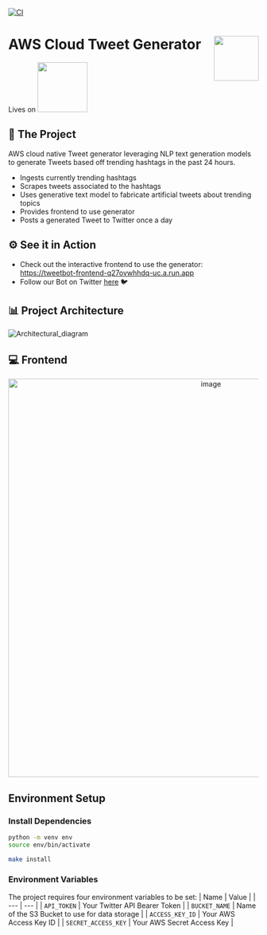 [![CI](https://github.com/dai-anna/AWSCloud-TweetGenerator/actions/workflows/main.yml/badge.svg)](https://github.com/dai-anna/AWSCloud-TweetGenerator/actions/workflows/main.yml)
# AWS Cloud Tweet Generator <img width=90 align="right" src="https://upload.wikimedia.org/wikipedia/commons/thumb/e/e6/Duke_University_logo.svg/1024px-Duke_University_logo.svg.png">
Lives on  <img width=100 src="https://www.icmanage.com/wp-content/uploads/2018/05/AWS-logo.png">

## 🥇 The Project
AWS cloud native Tweet generator leveraging NLP text generation models to generate Tweets based off trending hashtags in the past 24 hours.
- Ingests currently trending hashtags
- Scrapes tweets associated to the hashtags
- Uses generative text model to fabricate artificial tweets about trending topics
- Provides frontend to use generator
- Posts a generated Tweet to Twitter once a day

## ⚙️ See it in Action
- Check out the interactive frontend to use the generator: https://tweetbot-frontend-q27ovwhhdq-uc.a.run.app
- Follow our Bot on Twitter [here](https://twitter.com/NGtweetsdaily) 🐦

## 📊 Project Architecture
![Architectural_diagram](https://user-images.githubusercontent.com/89488845/142493175-65211b07-92be-4419-84ff-48a256f151e9.png)

## 💻 Frontend
<div align="center">
<img width="800" alt="image" src="https://user-images.githubusercontent.com/58488209/142140632-2ed40fef-075a-4639-8d60-aebdc615c046.png">
</div>


## Environment Setup
### Install Dependencies
```bash
python -m venv env
source env/bin/activate
```

```bash
make install
```
### Environment Variables 
The project requires four environment variables to be set:
| Name | Value |
| --- | --- |
| `API_TOKEN` | Your Twitter API Bearer Token |
| `BUCKET_NAME` | Name of the S3 Bucket to use for data storage |
| `ACCESS_KEY_ID` | Your AWS Access Key ID |
| `SECRET_ACCESS_KEY` | Your AWS Secret Access Key |

